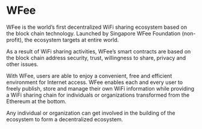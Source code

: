 # WFee

WFee is the world’s first decentralized WiFi sharing ecosystem based on the block chain technology. Launched by Singapore WFee Foundation (non-profit), the ecosystem targets at entire world. 

As a result of WiFi sharing activities, WFee’s smart contracts are based on the block chain address security, trust, willingness to share, privacy and other issues. 

With WFee, users are able to enjoy a convenient, free and efficient environment for Internet access. WFee enables each and every user to freely publish, store and manage their own WiFi information while providing a WiFi sharing chain for individuals or organizations transformed from the Ethereum at the bottom. 

Any individual or organization can get involved in the building of the ecosystem to form a decentralized ecosystem.
